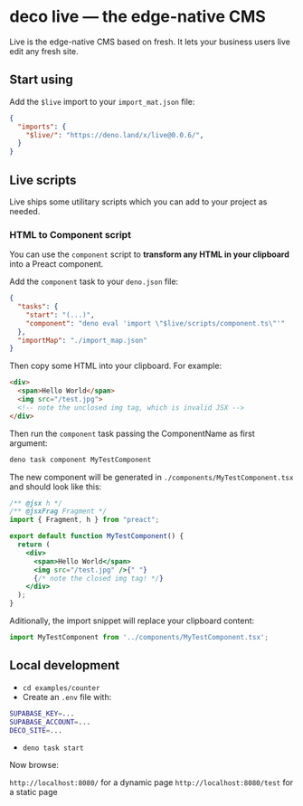 # deco live — the edge-native CMS

Live is the edge-native CMS based on fresh.
It lets your business users live edit any fresh site.

## Start using

Add the `$live` import to your `import_mat.json` file:

```json
{
  "imports": {
    "$live/": "https://deno.land/x/live@0.0.6/",
  }
}
```

## Live scripts

Live ships some utilitary scripts which you can add to your project as needed.

### HTML to Component script

You can use the `component` script to **transform any HTML in your clipboard** into a Preact component.

Add the `component` task to your `deno.json` file:

```json
{
  "tasks": {
    "start": "(...)",
    "component": "deno eval 'import \"$live/scripts/component.ts\"'"
  },
  "importMap": "./import_map.json"
}
```

Then copy some HTML into your clipboard. For example:

```html
<div>
  <span>Hello World</span>
  <img src="/test.jpg"> 
  <!-- note the unclosed img tag, which is invalid JSX -->
</div>
```

Then run the `component` task passing the ComponentName as first argument:

```bash
deno task component MyTestComponent
```

The new component will be generated in `./components/MyTestComponent.tsx` and should look like this:

```jsx
/** @jsx h */
/** @jsxFrag Fragment */
import { Fragment, h } from "preact";

export default function MyTestComponent() {
  return (
    <div>
      <span>Hello World</span>
      <img src="/test.jpg" />{" "}
      {/* note the closed img tag! */}
    </div>
  );
}
```

Aditionally, the import snippet will replace your clipboard content:

```jsx
import MyTestComponent from '../components/MyTestComponent.tsx';
```

## Local development

- `cd examples/counter`
- Create an `.env` file with:

```bash
SUPABASE_KEY=...
SUPABASE_ACCOUNT=...
DECO_SITE=...
```

- `deno task start`

Now browse:

`http://localhost:8080/` for a dynamic page
`http://localhost:8080/test` for a static page
